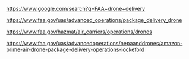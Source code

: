 https://www.google.com/search?q=FAA+drone+delivery

https://www.faa.gov/uas/advanced_operations/package_delivery_drone

https://www.faa.gov/hazmat/air_carriers/operations/drones

https://www.faa.gov/uas/advancedoperations/nepaanddrones/amazon-prime-air-drone-package-delivery-operations-lockeford
